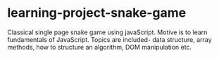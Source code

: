 # learning-project-snake-game
Classical single page snake game using javaScript.
Motive is to learn fundamentals of JavaScript.
Topics are included- data structure, array methods, how to structure an algorithm, DOM manipulation etc.
